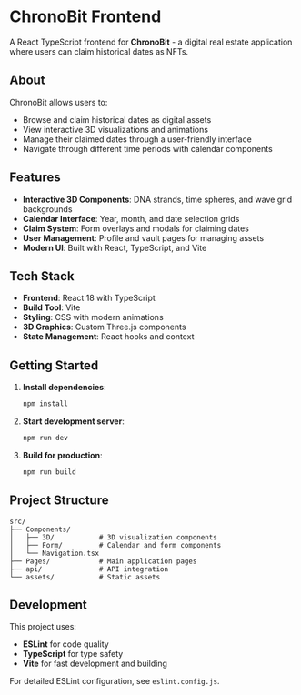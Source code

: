 # ChronoBit Frontend

A React TypeScript frontend for **ChronoBit** - a digital real estate application where users can claim historical dates as NFTs.

## About

ChronoBit allows users to:
- Browse and claim historical dates as digital assets
- View interactive 3D visualizations and animations
- Manage their claimed dates through a user-friendly interface
- Navigate through different time periods with calendar components

## Features

- **Interactive 3D Components**: DNA strands, time spheres, and wave grid backgrounds
- **Calendar Interface**: Year, month, and date selection grids
- **Claim System**: Form overlays and modals for claiming dates
- **User Management**: Profile and vault pages for managing assets
- **Modern UI**: Built with React, TypeScript, and Vite

## Tech Stack

- **Frontend**: React 18 with TypeScript
- **Build Tool**: Vite
- **Styling**: CSS with modern animations
- **3D Graphics**: Custom Three.js components
- **State Management**: React hooks and context

## Getting Started

1. **Install dependencies**:
   ```bash
   npm install
   ```

2. **Start development server**:
   ```bash
   npm run dev
   ```

3. **Build for production**:
   ```bash
   npm run build
   ```

## Project Structure

```
src/
├── Components/
│   ├── 3D/           # 3D visualization components
│   ├── Form/         # Calendar and form components
│   └── Navigation.tsx
├── Pages/            # Main application pages
├── api/              # API integration
└── assets/           # Static assets
```

## Development

This project uses:
- **ESLint** for code quality
- **TypeScript** for type safety
- **Vite** for fast development and building

For detailed ESLint configuration, see `eslint.config.js`.
